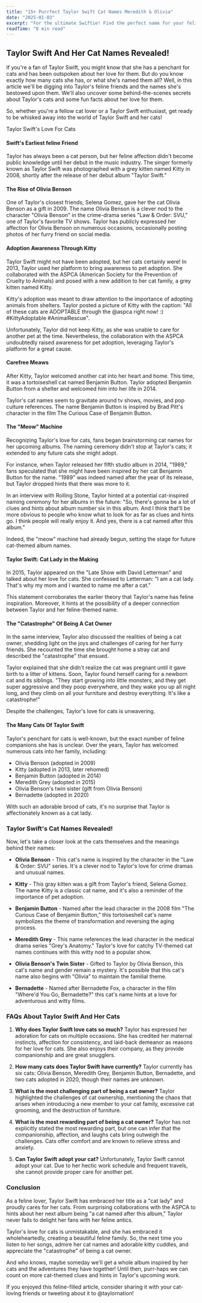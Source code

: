```yaml
---
title: "15+ Purrfect Taylor Swift Cat Names Meredith & Olivia"
date: "2025-01-03"
excerpt: "For the ultimate Swiftie! Find the perfect name for your feline friend, inspired by Taylor Swift's songs, albums, and loves."
readTime: "8 min read"
---
```


## Taylor Swift And Her Cat Names Revealed! 

If you're a fan of Taylor Swift, you might know that she has a penchant for cats and has been outspoken about her love for them. But do you know exactly how many cats she has, or what she's named them all? Well, in this article we'll be digging into Taylor's feline friends and the names she's bestowed upon them. We'll also uncover some behind-the-scenes secrets about Taylor's cats and some fun facts about her love for them. 

So, whether you're a fellow cat lover or a Taylor Swift enthusiast, get ready to be whisked away into the world of Taylor Swift and her cats!

Taylor Swift's Love For Cats
#### Swift's Earliest feline Friend
Taylor has always been a cat person, but her feline affection didn't become public knowledge until her debut in the music industry. The singer formerly known as Taylor Swift was photographed with a grey kitten named Kitty in 2008, shortly after the release of her debut album "Taylor Swift."

#### The Rise of Olivia Benson
One of Taylor's closest friends, Selena Gomez, gave her the cat Olivia Benson as a gift in 2009. The name Olivia Benson is a clever nod to the character "Olivia Benson" in the crime-drama series "Law & Order: SVU," one of Taylor's favorite TV shows. Taylor has publicly expressed her affection for Olivia Benson on numerous occasions, occasionally posting photos of her furry friend on social media. 

#### Adoption Awareness Through Kitty
Taylor Swift might not have been adopted, but her cats certainly were! In 2013, Taylor used her platform to bring awareness to pet adoption. She collaborated with the ASPCA (American Society for the Prevention of Cruelty to Animals) and posed with a new addition to her cat family, a grey kitten named Kitty. 

Kitty's adoption was meant to draw attention to the importance of adopting animals from shelters. Taylor posted a picture of Kitty with the caption: "All of these cats are ADOPTABLE through the @aspca right now! :) #KittyAdoptable #AnimalRescue". 

Unfortunately, Taylor did not keep Kitty, as she was unable to care for another pet at the time. Nevertheless, the collaboration with the ASPCA undoubtedly raised awareness for pet adoption, leveraging Taylor's platform for a great cause. 

#### Carefree Meaws
After Kitty, Taylor welcomed another cat into her heart and home. This time, it was a tortoiseshell cat named Benjamin Button. Taylor adopted Benjamin Button from a shelter and welcomed him into her life in 2014. 

Taylor's cat names seem to gravitate around tv shows, movies, and pop culture references. The name Benjamin Button is inspired by Brad Pitt's character in the film The Curious Case of Benjamin Button. 

#### The "Meow" Machine
Recognizing Taylor's love for cats, fans began brainstorming cat names for her upcoming albums. The naming ceremony didn't stop at Taylor's cats; it extended to any future cats she might adopt. 

For instance, when Taylor released her fifth studio album in 2014, "1989," fans speculated that she might have been inspired by her cat Benjamin Button for the name. "1989" was indeed named after the year of its release, but Taylor dropped hints that there was more to it. 

In an interview with Rolling Stone, Taylor hinted at a potential cat-inspired naming ceremony for her albums in the future: "So, there's gonna be a lot of clues and hints about album number six in this album. And I think that'll be more obvious to people who know what to look for as far as clues and hints go. I think people will really enjoy it. And yes, there is a cat named after this album." 

Indeed, the "meow" machine had already begun, setting the stage for future cat-themed album names.

#### Taylor Swift: Cat Lady in the Making
In 2015, Taylor appeared on the "Late Show with David Letterman" and talked about her love for cats. She confessed to Letterman: "I am a cat lady. That's why my mom and I wanted to name me after a cat." 

This statement corroborates the earlier theory that Taylor's name has feline inspiration. Moreover, it hints at the possibility of a deeper connection between Taylor and her feline-themed name. 

#### The "Catastrophe" Of Being A Cat Owner
In the same interview, Taylor also discussed the realities of being a cat owner, shedding light on the joys and challenges of caring for her furry friends. She recounted the time she brought home a stray cat and described the "catastrophe" that ensued. 

Taylor explained that she didn't realize the cat was pregnant until it gave birth to a litter of kittens. Soon, Taylor found herself caring for a newborn cat and its siblings. "They start growing into little monsters, and they get super aggressive and they poop everywhere, and they wake you up all night long, and they climb on all your furniture and destroy everything. It's like a catastrophe!" 

Despite the challenges, Taylor's love for cats is unwavering.

#### The Many Cats Of Taylor Swift
Taylor's penchant for cats is well-known, but the exact number of feline companions she has is unclear. Over the years, Taylor has welcomed numerous cats into her family, including: 

- Olivia Benson (adopted in 2009)
- Kitty (adopted in 2013, later rehomed)
- Benjamin Button (adopted in 2014)
- Meredith Grey (adopted in 2015)
- Olivia Benson's twin sister (gift from Olivia Benson)
- Bernadette (adopted in 2020)

With such an adorable brood of cats, it's no surprise that Taylor is affectionately known as a cat lady. 

### Taylor Swift's Cat Names Revealed!

Now, let's take a closer look at the cats themselves and the meanings behind their names:

- **Olivia Benson** - This cat's name is inspired by the character in the "Law & Order: SVU" series. It's a clever nod to Taylor's love for crime dramas and unusual names. 

- **Kitty** - This gray kitten was a gift from Taylor's friend, Selena Gomez. The name Kitty is a classic cat name, and it's also a reminder of the importance of pet adoption. 

- **Benjamin Button** - Named after the lead character in the 2008 film "The Curious Case of Benjamin Button," this tortoiseshell cat's name symbolizes the theme of transformation and reversing the aging process. 

- **Meredith Grey** - This name references the lead character in the medical drama series "Grey's Anatomy." Taylor's love for catchy TV-themed cat names continues with this witty nod to a popular show. 

- **Olivia Benson's Twin Sister** - Gifted to Taylor by Olivia Benson, this cat's name and gender remain a mystery. It's possible that this cat's name also begins with "Olivia" to maintain the familial theme. 

- **Bernadette** - Named after Bernadette Fox, a character in the film "Where'd You Go, Bernadette?" this cat's name hints at a love for adventurous and witty films. 

### FAQs About Taylor Swift And Her Cats

1. **Why does Taylor Swift love cats so much?**
Taylor has expressed her adoration for cats on multiple occasions. She has credited her maternal instincts, affection for consistency, and laid-back demeanor as reasons for her love for cats. She also enjoys their company, as they provide companionship and are great snugglers. 

2. **How many cats does Taylor Swift have currently?**
Taylor currently has six cats: Olivia Benson, Meredith Grey, Benjamin Button, Bernadette, and two cats adopted in 2020, though their names are unknown. 

3. **What is the most challenging part of being a cat owner?**
Taylor highlighted the challenges of cat ownership, mentioning the chaos that arises when introducing a new member to your cat family, excessive cat grooming, and the destruction of furniture. 

4. **What is the most rewarding part of being a cat owner?**
Taylor has not explicitly stated the most rewarding part, but one can infer that the companionship, affection, and laughs cats bring outweigh the challenges. Cats offer comfort and are known to relieve stress and anxiety. 

5. **Can Taylor Swift adopt your cat?**
Unfortunately, Taylor Swift cannot adopt your cat. Due to her hectic work schedule and frequent travels, she cannot provide proper care for another pet. 

### Conclusion

As a feline lover, Taylor Swift has embraced her title as a "cat lady" and proudly cares for her cats. From surprising collaborations with the ASPCA to hints about her next album being "a cat named after this album," Taylor never fails to delight her fans with her feline antics. 

Taylor's love for cats is unmistakable, and she has embraced it wholeheartedly, creating a beautiful feline family. So, the next time you listen to her songs, admire her cat names and adorable kitty cuddles, and appreciate the "catastrophe" of being a cat owner. 

And who knows, maybe someday we'll get a whole album inspired by her cats and the adventures they have together! Until then, purr-haps we can count on more cat-themed clues and hints in Taylor's upcoming work. 

If you enjoyed this feline-filled article, consider sharing it with your cat-loving friends or tweeting about it to @taylornation!